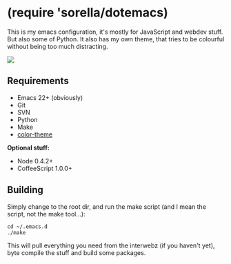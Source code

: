 (require 'sorella/dotemacs)
===========================

This is my emacs configuration, it's mostly for JavaScript and webdev
stuff. But also some of Python. It also has my own theme, that tries to
be colourful without being too much distracting.

![](https://github.com/killdream/dotemacs/raw/master/stuff/screenshot.png)


Requirements
------------

- Emacs 22+ (obviously)
- Git
- SVN
- Python
- Make
- [color-theme][]

**Optional stuff:**

- Node 0.4.2+
- CoffeeScript 1.0.0+


[color-theme]: http://www.nongnu.org/color-theme/


Building
--------

Simply change to the root dir, and run the make script (and I mean the
script, not the make tool...):

    cd ~/.emacs.d
    ./make
    
This will pull everything you need from the interwebz (if you haven't
yet), byte compile the stuff and build some packages.

